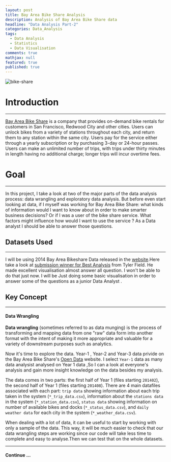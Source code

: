 ```yaml
---
layout: post
title: Bay Area Bike Share Analysis
description: Analysis of Bay Area Bike Share data 
headline: "Data Analysis Part-2"
categories: Data_Analysis
tags: 
  - Data Analysis
  - Statistics 
  - Data Visualisation
comments: true
mathjax: null
featured: true
published: true 
---
```


<img class="image-post" src="{{ site.url }}/images/data-analysis/bike-share.jpg" alt="bike-share">


# Introduction

---

[Bay Area Bike Share](http://www.bayareabikeshare.com/) is a company that provides on-demand bike rentals for customers in San Francisco, Redwood City and other cities. Users can unlock bikes from a variety of stations throughout each city, and return them to any station within the same city. Users pay for the service either through a yearly subscription or by purchasing 3-day or 24-hour passes. Users can make an unlimited number of trips, with trips under thirty minutes in length having no additional charge; longer trips will incur overtime fees.

# Goal

---

In this project, I take a look at two of the major parts of the data analysis process: data wrangling and exploratory data analysis. But before even start looking at data, if I myself was working for Bay Area Bike Share: what kinds of information would I want to know about in order to make smarter business decisions? Or if I was a user of the bike share service. What factors might influence how  would I want to use the service ? As a Data analyst I should be able to answer those questions.

## Datasets Used

---

I will be using 2014 Bay Area Bikeshare Data released in the [website](https://s3.amazonaws.com/babs-open-data/babs_open_data_year_1.zip).Here take a look at [submission winner for Best Analysis](http://thfield.github.io/babs/index.html) from Tyler Field. He made excellent visualisation almost answer all question. I won't be able to do that just now. I will be Just doing some basic visualisation in order to answer some of the questions as a junior Data Analyst .


## Key Concept
---
#### Data Wrangling

**Data wrangling** (sometimes referred to as data munging) is the process of transforming and mapping data from one "raw" data form into another format with the intent of making it more appropriate and valuable for a variety of downstream purposes such as analytics.


Now it's time to explore the data. Year-1 , Year-2 and Year-3 data privide on the Bay Area Bike Share's [Open Data](http://www.bayareabikeshare.com/open-data) website. I select `Year-1` data as many data analysist analysed on Year 1 data ,So I can a look at everyone's analysis and gain more insight knowledge on the data besides my analysis.

The data comes in two parts: the first half of Year 1 (files starting `201402`), the second half of Year 1 (files starting `201408`). There are 4 main datafiles associated with each part: `trip data` showing information about each trip taken in the system (`*_trip_data.csv`), information about the `stations data` in the system (`*_station_data.csv`), `status data` showing information on number of available bikes and docks (`*_status_data.csv`), and `daily weather data` for each city in the system (`*_weather_data.csv`).

When dealing with a lot of data, it can be useful to start by working with only a sample of the data. This way, it will be much easier to check that our data wrangling steps are working since our code will take less time to complete and easy to analyse.Then we can test that on the whole datasets.

***
#### Continue ...
